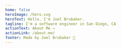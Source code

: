 ```yaml
---
home: false
heroImage: /hero.svg
heroText: Hello. I'm Joel Brubaker.
tagline: I'm a software engineer in San Diego, CA
actionText: About Me →
actionLink: /about-me/
footer: Made by Joel Brubaker 🤠
---
```


<section-hero />

<section-overview />

<section-contact />

<section-featured />

<section-quote />

<section-tech />

<section-footer />
